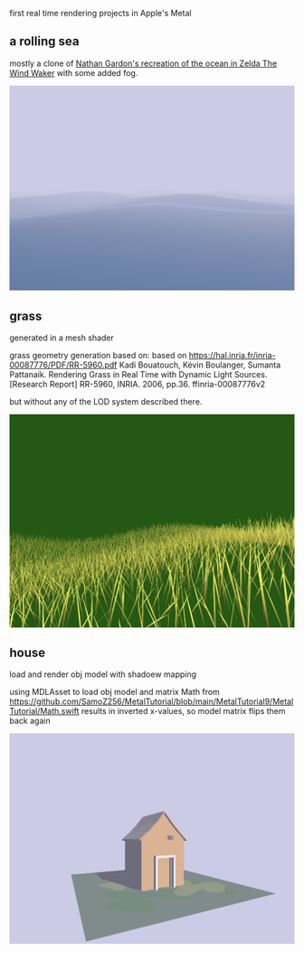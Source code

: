 first real time rendering projects in Apple's Metal

a rolling sea
---
    
mostly a clone of [Nathan Gardon's recreation of the ocean in
Zelda The Wind Waker](https://medium.com/@gordonnl/the-ocean-170fdfd659f1)
with some added fog.

![ocean](ocean.png)

grass
---
 
generated in a mesh shader

grass geometry generation based on:
based on https://hal.inria.fr/inria-00087776/PDF/RR-5960.pdf Kadi Bouatouch, Kévin Boulanger, Sumanta Pattanaik. Rendering Grass in Real Time with Dynamic Light Sources. [Research Report] RR-5960, INRIA. 2006, pp.36. ffinria-00087776v2

but without any of the LOD system described there.

![grass](grass.png)

house
---

load and render obj model with shadoew mapping

using MDLAsset to load obj model and matrix Math from 
https://github.com/SamoZ256/MetalTutorial/blob/main/MetalTutorial9/MetalTutorial/Math.swift
results in inverted x-values, so model matrix flips them back again

![house](house.png)
